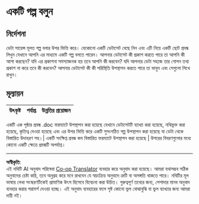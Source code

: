 <!--
CO_OP_TRANSLATOR_METADATA:
{
  "original_hash": "8980d7efd101c82d6d6ffc3458214120",
  "translation_date": "2025-08-27T10:05:24+00:00",
  "source_file": "4-Data-Science-Lifecycle/16-communication/assignment.md",
  "language_code": "bn"
}
-->
# একটি গল্প বলুন

## নির্দেশনা

ডেটা সায়েন্স মূলত গল্প বলার উপর ভিত্তি করে। যেকোনো একটি ডেটাসেট বেছে নিন এবং এটি নিয়ে একটি ছোট প্রবন্ধ লিখুন যেখানে আপনি এর মাধ্যমে একটি গল্প বলতে পারেন। আপনার ডেটাসেট কী প্রকাশ করতে পারে তা আপনি কী আশা করছেন? যদি এর প্রকাশনা সমস্যাজনক হয় তবে আপনি কী করবেন? যদি আপনার ডেটা সহজে তার গোপন তথ্য প্রকাশ না করে তবে কী করবেন? আপনার ডেটাসেট কী কী পরিস্থিতি উপস্থাপন করতে পারে তা ভাবুন এবং সেগুলো লিখে রাখুন।

## মূল্যায়ন

উৎকৃষ্ট | পর্যাপ্ত | উন্নতির প্রয়োজন
--- | --- | -- |

একটি এক পৃষ্ঠার প্রবন্ধ .doc ফরম্যাটে উপস্থাপন করা হয়েছে যেখানে ডেটাসেটটি ব্যাখ্যা করা হয়েছে, নথিভুক্ত করা হয়েছে, কৃতিত্ব দেওয়া হয়েছে এবং এর উপর ভিত্তি করে একটি সুসংগঠিত গল্প উপস্থাপন করা হয়েছে যা ডেটা থেকে বিস্তারিত উদাহরণ সহ।| একটি সংক্ষিপ্ত প্রবন্ধ কম বিস্তারিত ফরম্যাটে উপস্থাপন করা হয়েছে | উপরের বিবরণগুলোর মধ্যে কোনো একটি ক্ষেত্রে প্রবন্ধটি অপর্যাপ্ত।

---

**অস্বীকৃতি**:  
এই নথিটি AI অনুবাদ পরিষেবা [Co-op Translator](https://github.com/Azure/co-op-translator) ব্যবহার করে অনুবাদ করা হয়েছে। আমরা যথাসম্ভব সঠিক অনুবাদের চেষ্টা করি, তবে অনুগ্রহ করে মনে রাখবেন যে স্বয়ংক্রিয় অনুবাদে ত্রুটি বা অসঙ্গতি থাকতে পারে। নথিটির মূল ভাষায় লেখা সংস্করণটিকেই প্রামাণিক উৎস হিসেবে বিবেচনা করা উচিত। গুরুত্বপূর্ণ তথ্যের জন্য, পেশাদার মানব অনুবাদ ব্যবহার করার পরামর্শ দেওয়া হচ্ছে। এই অনুবাদ ব্যবহারের ফলে সৃষ্ট কোনো ভুল বোঝাবুঝি বা ভুল ব্যাখ্যার জন্য আমরা দায়ী নই।  